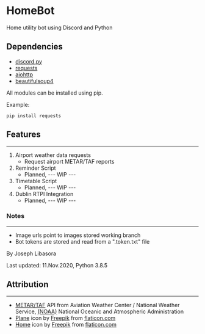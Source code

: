 
# HomeBot
Home utility bot using Discord and Python

## Dependencies
- [discord.py](https://pypi.org/project/discord.py/)
- [requests](https://pypi.org/project/requests/)
- [aiohttp](https://pypi.org/project/aiohttp/)
- [beautifulsoup4](https://pypi.org/project/beautifulsoup4/)

All modules can be installed using pip.

Example:
```
pip install requests
```

## Features
----
1. Airport weather data requests
   - Request airport METAR/TAF reports
2. Reminder Script
   - Planned, --- WIP ---
3. Timetable Script
   - Planned, --- WIP ---
4. Dublin RTPI Integration
   - Planned, --- WIP ---

### Notes
----
- Image urls point to images stored working branch
- Bot tokens are stored and read from a ".token.txt" file

By Joseph Libasora

Last updated: 11.Nov.2020, Python 3.8.5

## Attribution
---
- [METAR/TAF](https://www.aviationweather.gov/) API from Aviation Weather Center / National Weather Service, [(NOAA)](https://www.noaa.gov/) National Oceanic and Atmospheric Administration
- [Plane](https://www.flaticon.com/free-icon/plane_129500) icon by [Freepik](https://www.flaticon.com/authors/freepik) from [flaticon.com](https://www.flaticon.com/)
- [Home](https://www.flaticon.com/free-icon/home_553416?term=home&page=1&position=45) icon by [Freepik]((https://www.flaticon.com/authors/freepik)) from [flaticon.com](https://www.flaticon.com/)
